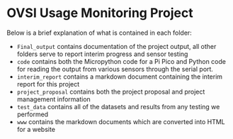 # OVSI Usage Monitoring Project

Below is a brief explanation of what is contained in each folder:
- `Final_output` contains documentation of the project output, all other folders serve to report interim progress and sensor testing 
- `code` contains both the Micropython code for a Pi Pico and Python code for reading the output from various sensors through the serial port.
- `interim_report` contains a markdown document containing the interim report for this project
- `project_proposal` contains both the project proposal and project management information
- `test_data` contains all of the datasets and results from any testing we performed
- `www` contains the markdown documents which are converted into HTML for a website

